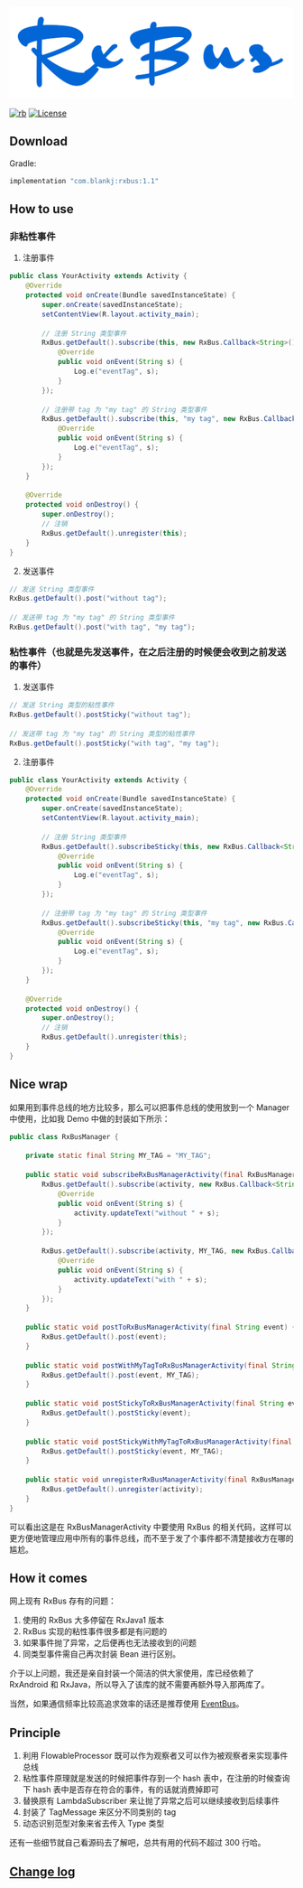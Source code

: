 ![logo][logo]

[![rb][rbsvg]][rb] [![License][licensesvg]][license]


## Download

Gradle:
```groovy
implementation "com.blankj:rxbus:1.1"
```


## How to use

### 非粘性事件
1. 注册事件
  ```java
  public class YourActivity extends Activity {
      @Override
      protected void onCreate(Bundle savedInstanceState) {
          super.onCreate(savedInstanceState);
          setContentView(R.layout.activity_main);

          // 注册 String 类型事件
          RxBus.getDefault().subscribe(this, new RxBus.Callback<String>() {
              @Override
              public void onEvent(String s) {
                  Log.e("eventTag", s);
              }
          });

          // 注册带 tag 为 "my tag" 的 String 类型事件
          RxBus.getDefault().subscribe(this, "my tag", new RxBus.Callback<String>() {
              @Override
              public void onEvent(String s) {
                  Log.e("eventTag", s);
              }
          });
      }

      @Override
      protected void onDestroy() {
          super.onDestroy();
          // 注销
          RxBus.getDefault().unregister(this);
      }
  }
  ```
2. 发送事件
  ```java
  // 发送 String 类型事件
  RxBus.getDefault().post("without tag");

  // 发送带 tag 为 "my tag" 的 String 类型事件
  RxBus.getDefault().post("with tag", "my tag");
  ```


### 粘性事件（也就是先发送事件，在之后注册的时候便会收到之前发送的事件）
1. 发送事件
  ```java
  // 发送 String 类型的粘性事件
  RxBus.getDefault().postSticky("without tag");

  // 发送带 tag 为 "my tag" 的 String 类型的粘性事件
  RxBus.getDefault().postSticky("with tag", "my tag");
  ```
2. 注册事件
  ```java
  public class YourActivity extends Activity {
      @Override
      protected void onCreate(Bundle savedInstanceState) {
          super.onCreate(savedInstanceState);
          setContentView(R.layout.activity_main);

          // 注册 String 类型事件
          RxBus.getDefault().subscribeSticky(this, new RxBus.Callback<String>() {
              @Override
              public void onEvent(String s) {
                  Log.e("eventTag", s);
              }
          });

          // 注册带 tag 为 "my tag" 的 String 类型事件
          RxBus.getDefault().subscribeSticky(this, "my tag", new RxBus.Callback<String>() {
              @Override
              public void onEvent(String s) {
                  Log.e("eventTag", s);
              }
          });
      }

      @Override
      protected void onDestroy() {
          super.onDestroy();
          // 注销
          RxBus.getDefault().unregister(this);
      }
  }
  ```


## Nice wrap

如果用到事件总线的地方比较多，那么可以把事件总线的使用放到一个 Manager 中使用，比如我 Demo 中做的封装如下所示：

```java
public class RxBusManager {

    private static final String MY_TAG = "MY_TAG";

    public static void subscribeRxBusManagerActivity(final RxBusManagerActivity activity){
        RxBus.getDefault().subscribe(activity, new RxBus.Callback<String>() {
            @Override
            public void onEvent(String s) {
                activity.updateText("without " + s);
            }
        });

        RxBus.getDefault().subscribe(activity, MY_TAG, new RxBus.Callback<String>() {
            @Override
            public void onEvent(String s) {
                activity.updateText("with " + s);
            }
        });
    }

    public static void postToRxBusManagerActivity(final String event) {
        RxBus.getDefault().post(event);
    }

    public static void postWithMyTagToRxBusManagerActivity(final String event) {
        RxBus.getDefault().post(event, MY_TAG);
    }

    public static void postStickyToRxBusManagerActivity(final String event) {
        RxBus.getDefault().postSticky(event);
    }

    public static void postStickyWithMyTagToRxBusManagerActivity(final String event) {
        RxBus.getDefault().postSticky(event, MY_TAG);
    }

    public static void unregisterRxBusManagerActivity(final RxBusManagerActivity activity) {
        RxBus.getDefault().unregister(activity);
    }
}
```

可以看出这是在 RxBusManagerActivity 中要使用 RxBus 的相关代码，这样可以更方便地管理应用中所有的事件总线，而不至于发了个事件都不清楚接收方在哪的尴尬。


## How it comes

网上现有 RxBus 存有的问题：

1. 使用的 RxBus 大多停留在 RxJava1 版本
2. RxBus 实现的粘性事件很多都是有问题的
3. 如果事件抛了异常，之后便再也无法接收到的问题
4. 同类型事件需自己再次封装 Bean 进行区别。

介于以上问题，我还是亲自封装一个简洁的供大家使用，库已经依赖了 RxAndroid 和 RxJava，所以导入了该库的就不需要再额外导入那两库了。

当然，如果通信频率比较高追求效率的话还是推荐使用 [EventBus](https://github.com/greenrobot/EventBus)。


## Principle

1. 利用 FlowableProcessor 既可以作为观察者又可以作为被观察者来实现事件总线
2. 粘性事件原理就是发送的时候把事件存到一个 hash 表中，在注册的时候查询下 hash 表中是否存在符合的事件，有的话就消费掉即可
3. 替换原有 LambdaSubscriber 来让抛了异常之后可以继续接收到后续事件
4. 封装了 TagMessage 来区分不同类别的 tag
5. 动态识别范型对象来省去传入 Type 类型

还有一些细节就自己看源码去了解吧，总共有用的代码不超过 300 行哈。


## [Change log](https://github.com/Blankj/RxBus/blob/master/CHANGELOG.md)



[logo]: https://raw.githubusercontent.com/Blankj/RxBus/master/art/logo.png

[rbsvg]: https://img.shields.io/badge/RxBus-v1.1-brightgreen.svg
[rb]: https://github.com/Blankj/RxBus

[licensesvg]: https://img.shields.io/badge/License-Apache--2.0-brightgreen.svg
[license]: https://github.com/Blankj/RxBus/blob/master/LICENSE